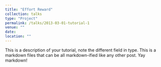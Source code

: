 ```yaml
---
title: "Effort Reward"
collection: talks
type: "Project"
permalink: /talks/2013-03-01-tutorial-1
venue: ""
date: 
location: ""
---
```


This is a description of your tutorial, note the different field in type. This is a markdown files that can be all markdown-ified like any other post. Yay markdown!
